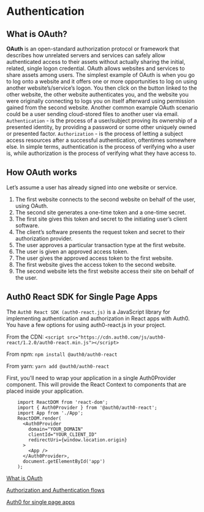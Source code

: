 # Authentication

## What is OAuth?

**OAuth** is an open-standard authorization protocol or framework that describes how unrelated servers and services can safely allow authenticated access to their assets without actually sharing the initial, related, single logon credential.
OAuth allows websites and services to share assets among users.
The simplest example of OAuth is when you go to log onto a website and it offers one or more opportunities to log on using another website’s/service’s logon. You then click on the button linked to the other website, the other website authenticates you, and the website you were originally connecting to logs you on itself afterward using permission gained from the second website.
Another common example OAuth scenario could be a user sending cloud-stored files to another user via email.
```Authentication``` - is the process of a user/subject proving its ownership of a presented identity, by providing a password or some other uniquely owned or presented factor.
```Authorization``` - is the process of letting a subject access resources after a successful authentication, oftentimes somewhere else.
In simple terms, authentication is the process of verifying who a user is, while authorization is the process of verifying what they have access to.

## How OAuth works

Let’s assume a user has already signed into one website or service.
1. The first website connects to the second website on behalf of the user, using OAuth.
2. The second site generates a one-time token and a one-time secret.
3. The first site gives this token and secret to the initiating user’s client software.
4. The client’s software presents the request token and secret to their authorization provider.
5. The user approves a particular transaction type at the first website.
6. The user is given an approved access token.
7. The user gives the approved access token to the first website.
8. The first website gives the access token to the second website.
9. The second website lets the first website access their site on behalf of the user.

## Auth0 React SDK for Single Page Apps

The ```Auth0 React SDK (auth0-react.js)``` is a JavaScript library for implementing authentication and authorization in React apps with Auth0.
You have a few options for using auth0-react.js in your project.

From the CDN: ```<script src="https://cdn.auth0.com/js/auth0-react/1.2.0/auth0-react.min.js"></script>```

From npm: ```npm install @auth0/auth0-react```

From yarn: ```yarn add @auth0/auth0-react```

First, you'll need to wrap your application in a single Auth0Provider component. This will provide the React Context to components that are placed inside your application.

```import React from 'react';
    import ReactDOM from 'react-dom';
    import { Auth0Provider } from '@auth0/auth0-react';
    import App from './App';
    ReactDOM.render(
      <Auth0Provider
        domain="YOUR_DOMAIN"
        clientId="YOUR_CLIENT_ID"
        redirectUri={window.location.origin}
      >
        <App />
      </Auth0Provider>,
      document.getElementById('app')
    );
 ```
 
[What is OAuth](https://www.csoonline.com/article/3216404/what-is-oauth-how-the-open-authorization-framework-works.html)

[Authorization and Authentication flows](https://auth0.com/docs/flows)

[Auth0 for single page apps](https://auth0.com/docs/libraries/auth0-react)

 

